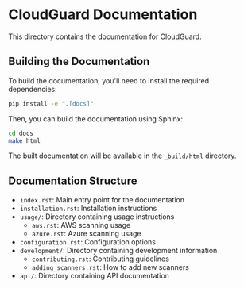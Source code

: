 # CloudGuard Documentation

This directory contains the documentation for CloudGuard.

## Building the Documentation

To build the documentation, you'll need to install the required dependencies:

```bash
pip install -e ".[docs]"
```

Then, you can build the documentation using Sphinx:

```bash
cd docs
make html
```

The built documentation will be available in the `_build/html` directory.

## Documentation Structure

- `index.rst`: Main entry point for the documentation
- `installation.rst`: Installation instructions
- `usage/`: Directory containing usage instructions
  - `aws.rst`: AWS scanning usage
  - `azure.rst`: Azure scanning usage
- `configuration.rst`: Configuration options
- `development/`: Directory containing development information
  - `contributing.rst`: Contributing guidelines
  - `adding_scanners.rst`: How to add new scanners
- `api/`: Directory containing API documentation 